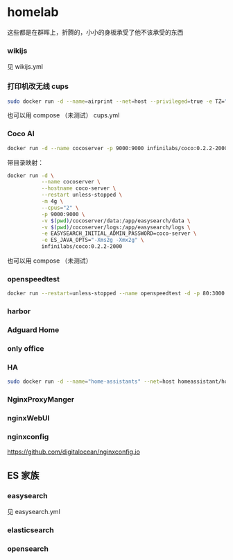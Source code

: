 # homelab

这些都是在群晖上，折腾的，小小的身板承受了他不该承受的东西

### wikijs

见 wikijs.yml

### 打印机改无线 cups

```bash
sudo docker run -d --name=airprint --net=host --privileged=true -e TZ="Asia/Shanghai" -e CUPSADMIN="admin" -e CUPSPASSWORD="pass" -e HOST_OS="Synology" -e TCP_PORT_631="631" chuckcharlie/cups-avahi-airprint:latest
```

也可以用 compose （未测试） cups.yml

### Coco AI

```bash
docker run -d --name cocoserver -p 9000:9000 infinilabs/coco:0.2.2-2000
```

带目录映射：

```bash
docker run -d \
           --name cocoserver \
           --hostname coco-server \
           --restart unless-stopped \
           -m 4g \
           --cpus="2" \
           -p 9000:9000 \
           -v $(pwd)/cocoserver/data:/app/easysearch/data \
           -v $(pwd)/cocoserver/logs:/app/easysearch/logs \
           -e EASYSEARCH_INITIAL_ADMIN_PASSWORD=coco-server \
           -e ES_JAVA_OPTS="-Xms2g -Xmx2g" \
           infinilabs/coco:0.2.2-2000
```

也可以用 compose （未测试）

### openspeedtest

```bash
docker run --restart=unless-stopped --name openspeedtest -d -p 80:3000 -p 443:3001 openspeedtest/latest
```

### harbor

### Adguard Home

### only office

### HA

```bash
sudo docker run -d --name="home-assistants" --net=host homeassistant/home-assistant
```

### NginxProxyManger

### nginxWebUI

### nginxconfig

https://github.com/digitalocean/nginxconfig.io

## ES 家族

### easysearch

见 easysearch.yml

### elasticsearch

### opensearch
